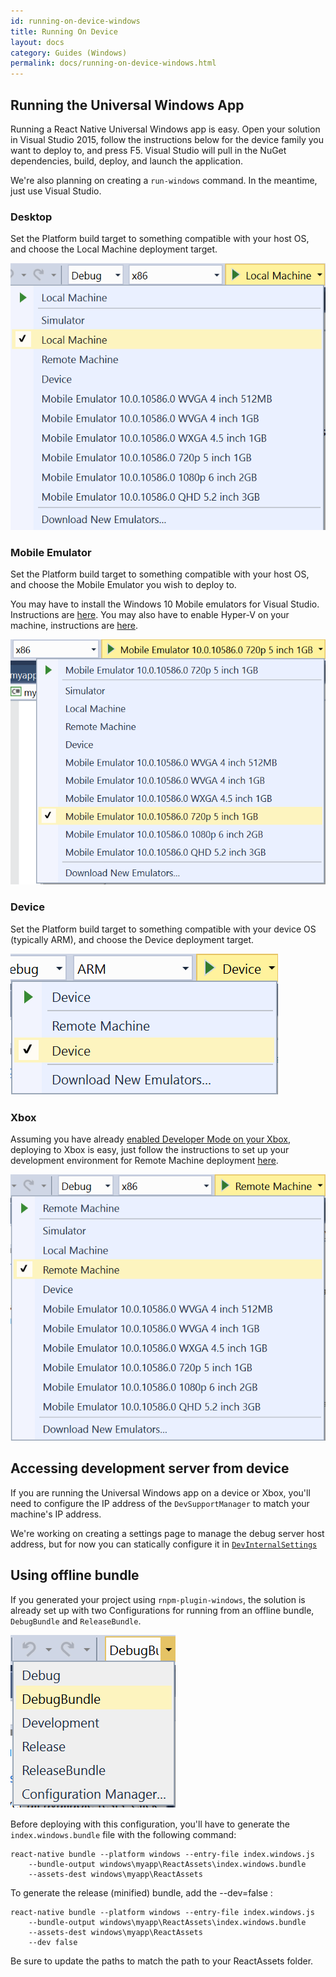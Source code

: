 ```yaml
---
id: running-on-device-windows
title: Running On Device
layout: docs
category: Guides (Windows)
permalink: docs/running-on-device-windows.html
---
```


## Running the Universal Windows App

Running a React Native Universal Windows app is easy. Open your solution in Visual Studio 2015, follow the instructions below for the device family you want to deploy to, and press F5. Visual Studio will pull in the NuGet dependencies, build, deploy, and launch the application.

We're also planning on creating a `run-windows` command. In the meantime, just use Visual Studio. 

### Desktop

Set the Platform build target to something compatible with your host OS, and choose the Local Machine deployment target.

![Deploy Local Machine](img/DeployLocalMachine.png)

### Mobile Emulator

Set the Platform build target to something compatible with your host OS, and choose the Mobile Emulator you wish to deploy to.

You may have to install the Windows 10 Mobile emulators for Visual Studio. Instructions are [here](https://msdn.microsoft.com/en-us/windows/uwp/debug-test-perf/test-with-the-emulator). You may also have to enable Hyper-V on your machine, instructions are [here](https://msdn.microsoft.com/library/windows/apps/xaml/jj863509.aspx).

![Deploy Mobile Emulator](img/DeployMobileEmulator.png)

### Device

Set the Platform build target to something compatible with your device OS (typically ARM), and choose the Device deployment target.

![Deploy Device](img/DeployDevice.png)

### Xbox

Assuming you have already [enabled Developer Mode on your Xbox](https://msdn.microsoft.com/en-us/windows/uwp/xbox-apps/devkit-activation), deploying to Xbox is easy, just follow the instructions to set up your development environment for Remote Machine deployment [here](https://msdn.microsoft.com/en-us/windows/uwp/xbox-apps/development-environment-setup).

![Deploy Remote Machine](img/DeployRemoteMachine.png)

## Accessing development server from device

If you are running the Universal Windows app on a device or Xbox, you'll need to configure the IP address of the `DevSupportManager` to match your machine's IP address.

We're working on creating a settings page to manage the debug server host address, but for now you can statically configure it in [`DevInternalSettings`](https://github.com/ReactWindows/react-native-windows/blob/master/ReactWindows/ReactNative/DevSupport/DevInternalSettings.cs#L52)

## Using offline bundle

If you generated your project using `rnpm-plugin-windows`, the solution is already set up with two Configurations for running from an offline bundle, `DebugBundle` and `ReleaseBundle`.

![Bundle Configuration](img/ConfigurationBundle.png)

Before deploying with this configuration, you'll have to generate the `index.windows.bundle` file with the following command:

```
react-native bundle --platform windows --entry-file index.windows.js 
    --bundle-output windows\myapp\ReactAssets\index.windows.bundle
    --assets-dest windows\myapp\ReactAssets
```

To generate the release (minified) bundle, add the --dev=false : 

```
react-native bundle --platform windows --entry-file index.windows.js 
    --bundle-output windows\myapp\ReactAssets\index.windows.bundle
    --assets-dest windows\myapp\ReactAssets
    --dev false
```

Be sure to update the paths to match the path to your ReactAssets folder.
